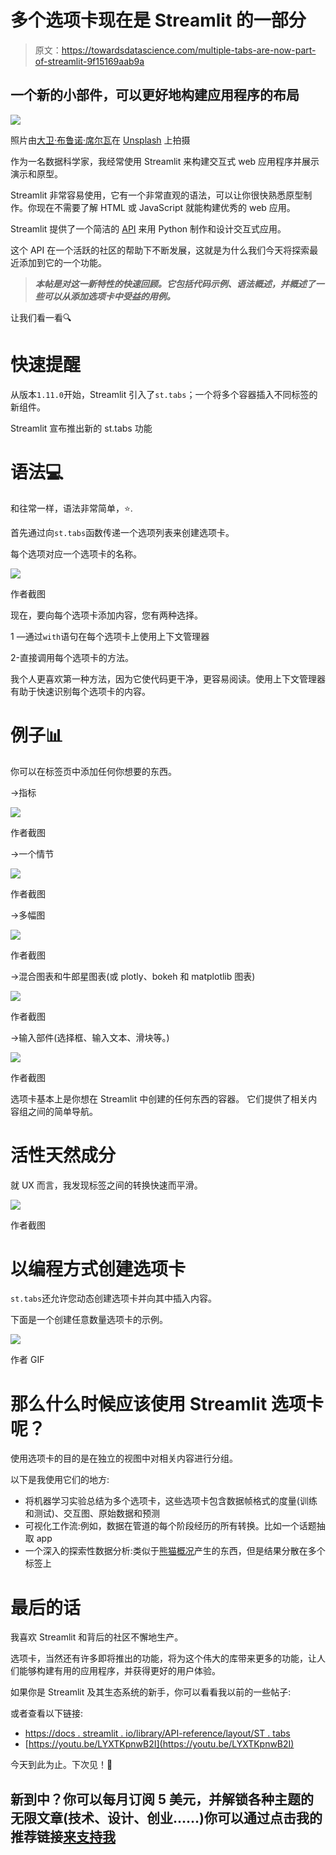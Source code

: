 # 多个选项卡现在是 Streamlit 的一部分

> 原文：<https://towardsdatascience.com/multiple-tabs-are-now-part-of-streamlit-9f15169aab9a>

## 一个新的小部件，可以更好地构建应用程序的布局

![](img/d7b823f8bfde999a4b0c4b84cc0c6413.png)

照片由[大卫·布鲁诺·席尔瓦](https://unsplash.com/@brlimaproj?utm_source=medium&utm_medium=referral)在 [Unsplash](https://unsplash.com?utm_source=medium&utm_medium=referral) 上拍摄

作为一名数据科学家，我经常使用 Streamlit 来构建交互式 web 应用程序并展示演示和原型。

Streamlit 非常容易使用，它有一个非常直观的语法，可以让你很快熟悉原型制作。你现在不需要了解 HTML 或 JavaScript 就能构建优秀的 web 应用。

Streamlit 提供了一个简洁的 [API](https://docs.streamlit.io/library/api-reference) 来用 Python 制作和设计交互式应用。

这个 API 在一个活跃的社区的帮助下不断发展，这就是为什么我们今天将探索最近添加到它的一个功能。

> ***本帖是对这一新特性的快速回顾。它包括代码示例、语法概述，并概述了一些可以从添加选项卡中受益的用例。***

让我们看一看🔍

[](https://medium.com/membership/@ahmedbesbes)  

# 快速提醒

从版本`1.11.0`开始，Streamlit 引入了`st.tabs`；一个将多个容器插入不同标签的新组件。

Streamlit 宣布推出新的 st.tabs 功能

# 语法💻

和往常一样，语法非常简单，⭐️.

首先通过向`st.tabs`函数传递一个选项列表来创建选项卡。

每个选项对应一个选项卡的名称。

![](img/d4aee18b8b40281aaa917caa6b8d6709.png)

作者截图

现在，要向每个选项卡添加内容，您有两种选择。

1 —通过`with`语句在每个选项卡上使用上下文管理器

2-直接调用每个选项卡的方法。

我个人更喜欢第一种方法，因为它使代码更干净，更容易阅读。使用上下文管理器有助于快速识别每个选项卡的内容。

# 例子📊

你可以在标签页中添加任何你想要的东西。

→指标

![](img/a3ff1812553c91336028639eefe1d6cf.png)

作者截图

→一个情节

![](img/5dfe216122ba76155b0a4e618feb6fdb.png)

作者截图

→多幅图

![](img/0474e21a25cd238627a0772375589c73.png)

作者截图

→混合图表和牛郎星图表(或 plotly、bokeh 和 matplotlib 图表)

![](img/12af5e2b42b779869625479be00defb8.png)

作者截图

→输入部件(选择框、输入文本、滑块等。)

![](img/764487328abbb4391938cec724050db1.png)

作者截图

选项卡基本上是你想在 Streamlit 中创建的任何东西的容器。
它们提供了相关内容组之间的简单导航。

# 活性天然成分

就 UX 而言，我发现标签之间的转换快速而平滑。

![](img/da124b5b84c1a1f900e2bf8b7254e32c.png)

作者截图

# 以编程方式创建选项卡

`st.tabs`还允许您动态创建选项卡并向其中插入内容。

下面是一个创建任意数量选项卡的示例。

![](img/44f84f845d8f184d68d6a3bbc8cefecb.png)

作者 GIF

# 那么什么时候应该使用 Streamlit 选项卡呢？

使用选项卡的目的是在独立的视图中对相关内容进行分组。

以下是我使用它们的地方:

*   将机器学习实验总结为多个选项卡，这些选项卡包含数据帧格式的度量(训练和测试)、交互图、原始数据和预测
*   可视化工作流:例如，数据在管道的每个阶段经历的所有转换。比如一个话题抽取 app
*   一个深入的探索性数据分析:类似于[熊猫概况](https://pandas-profiling.ydata.ai/docs/master/index.html)产生的东西，但是结果分散在多个标签上

# 最后的话

我喜欢 Streamlit 和背后的社区不懈地生产。

选项卡，当然还有许多即将推出的功能，将为这个伟大的库带来更多的功能，让人们能够构建有用的应用程序，并获得更好的用户体验。

如果你是 Streamlit 及其生态系统的新手，你可以看看我以前的一些帖子:

[](/7-reasons-why-you-should-use-the-streamlit-aggrid-component-2d9a2b6e32f0)  [](/5-streamlit-components-to-build-better-applications-71e0195c82d4)  [](/how-to-build-a-streamlit-app-to-extract-topics-from-youtube-videos-9c7aebbfab8e)  [](/how-i-built-a-machine-learning-playground-with-streamlit-3cddb7368ba9)  

或者查看以下链接:

*   [https://docs . streamlit . io/library/API-reference/layout/ST . tabs](https://docs.streamlit.io/library/api-reference/layout/st.tabs)
*   [https://youtu.be/LYXTKpnwB2I](https://youtu.be/LYXTKpnwB2I)

今天到此为止。下次见！👋

## 新到中？你可以每月订阅 5 美元，并解锁各种主题的无限文章(技术、设计、创业……)你可以通过点击我的推荐链接[来支持我](https://ahmedbesbes.medium.com/membership)

[](https://ahmedbesbes.medium.com/membership) 